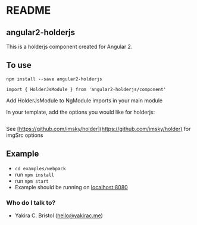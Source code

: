 # README #

## angular2-holderjs ###

This is a holderjs component created for Angular 2.

## To use ###

`npm install --save angular2-holderjs`

`import { HolderJsModule } from 'angular2-holderjs/component'` 

Add HolderJsModule to NgModule imports in your main module

In your template, add the options you would like for holderjs:

```<hjs [holderId]="test-holder" [imgSrc]="holder.js/293x210?text=Test&theme=vine"></hjs>
```

See [https://github.com/imsky/holder](https://github.com/imsky/holder) for imgSrc options

## Example ###

* `cd examples/webpack`
* run `npm install`
* run `npm start`
* Example should be running on [localhost:8080](http://localhost:8080)

### Who do I talk to? ###
* Yakira C. Bristol (hello@yakirac.me)
